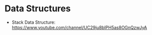# Data Structures

* Stack Data Structure: <https://www.youtube.com/channel/UC29ju8bIPH5as8OGnQzwJyA>